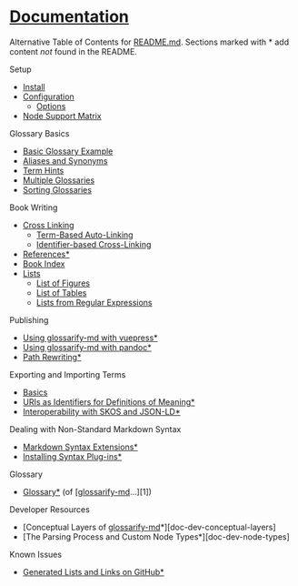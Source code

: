 [doc-conceptual-layers]: ./conceptual-layers.md

[doc-glossary]: ./glossary.md

[doc-lists-on-github]: ./lists-on-github.md

[doc-pandoc]: ./pandoc.md

[doc-path-rewriting]: ./path-rewriting.md

[doc-plugins]: ./plugins.md

[doc-vocabulary-uris]: ./vocabulary-uris.md

[doc-vuepress]: ./vuepress.md

[doc-references]: ./references.md

[doc-skos-interop]: ./skos-interop.md

[doc-syntax-extensions]: ./markdown-syntax-extensions.md

[README.md]: ../README.md

# [Documentation](#documentation)

Alternative Table of Contents for [README.md].
Sections marked with \* add content *not* found in the README.

Setup

*   [Install][1]
*   [Configuration][2]
    *   [Options][3]
*   [Node Support Matrix][4]

Glossary Basics

*   [Basic Glossary Example][5]
*   [Aliases and Synonyms][6]
*   [Term Hints][7]
*   [Multiple Glossaries][8]
*   [Sorting Glossaries][9]

Book Writing

*   [Cross Linking][10]
    *   [Term-Based Auto-Linking][11]
    *   [Identifier-based Cross-Linking][12]
*   [References\*][doc-references]
*   [Book Index][13]
*   [Lists][14]
    *   [List of Figures][15]
    *   [List of Tables][16]
    *   [Lists from Regular Expressions][17]

Publishing

*   [Using glossarify-md with vuepress\*][doc-vuepress]
*   [Using glossarify-md with pandoc\*][doc-pandoc]
*   [Path Rewriting\*][doc-path-rewriting]

Exporting and Importing Terms

*   [Basics][18]
*   [URIs as Identifiers for Definitions of Meaning\*][doc-vocabulary-uris]
*   [Interoperability with SKOS and JSON-LD\*][doc-skos-interop]

Dealing with Non-Standard Markdown Syntax

*   [Markdown Syntax Extensions\*][doc-syntax-extensions]
*   [Installing Syntax Plug-ins\*][doc-plugins]

Glossary

*   [Glossary\*][doc-glossary] (of \[[glossarify-md][19]…]\[1])

Developer Resources

*   \[Conceptual Layers of [glossarify-md][19]\*]\[doc-dev-conceptual-layers]
*   \[The Parsing Process and Custom Node Types\*]\[doc-dev-node-types]

Known Issues

*   [Generated Lists and Links on GitHub\*][doc-lists-on-github]

[1]: ../README.md#install

[2]: ./README.md#configuration

[3]: ../README.md#options

[4]: ../README.md#node-support-matrix

[5]: ../README.md#sample

[6]: ../README.md#aliases-and-synonyms

[7]: ../README.md#term-hints

[8]: ../README.md#multiple-glossaries

[9]: ../README.md#sorting-glossaries

[10]: ../README.md#cross-linking

[11]: ../README.md#term-based-auto-linking

[12]: ../README.md#identifier-based-cross-linking

[13]: ../README.md#book-index

[14]: ../README.md#lists

[15]: ../README.md#list-of-figures

[16]: ../README.md#list-of-tables

[17]: ../README.md#lists-from-regular-expressions

[18]: ../README.md#structured-export-and-import

[19]: https://github.com/about-code/glossarify-md "This project."
